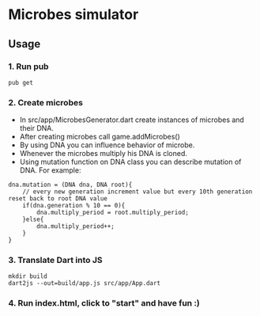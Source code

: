 # Microbes simulator

## Usage
### 1. Run pub
```
pub get
```
### 2. Create microbes
* In src/app/MicrobesGenerator.dart create instances of microbes and their DNA.
* After creating microbes call game.addMicrobes()
* By using DNA you can influence behavior of microbe.
* Whenever the microbes multiply his DNA is cloned.
* Using mutation function on DNA class you can describe mutation of DNA. For example:
```
dna.mutation = (DNA dna, DNA root){
    // every new generation increment value but every 10th generation reset back to root DNA value
    if(dna.generation % 10 == 0){
        dna.multiply_period = root.multiply_period;
    }else{
        dna.multiply_period++;
    }
}
```

### 3. Translate Dart into JS
```
mkdir build
dart2js --out=build/app.js src/app/App.dart
```

### 4. Run index.html, click to "start" and have fun :)